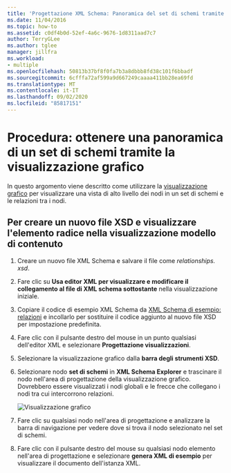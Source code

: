 ```yaml
---
title: 'Progettazione XML Schema: Panoramica del set di schemi tramite la visualizzazione grafico'
ms.date: 11/04/2016
ms.topic: how-to
ms.assetid: c0df4b0d-52ef-4a6c-9676-1d8311aad7c7
author: TerryGLee
ms.author: tglee
manager: jillfra
ms.workload:
- multiple
ms.openlocfilehash: 50813b37bf8f0fa7b3a8dbbb8fd38c101f6bbadf
ms.sourcegitcommit: 6cfffa72af599a9d667249caaaa411bb28ea69fd
ms.translationtype: MT
ms.contentlocale: it-IT
ms.lasthandoff: 09/02/2020
ms.locfileid: "85817151"
---
```

# <a name="how-to-get-an-overview-of-a-schema-set-using-the-graph-view"></a>Procedura: ottenere una panoramica di un set di schemi tramite la visualizzazione grafico

In questo argomento viene descritto come utilizzare la [visualizzazione grafico](../xml-tools/graph-view.md) per visualizzare una vista di alto livello dei nodi in un set di schemi e le relazioni tra i nodi.

## <a name="to-create-a-new-xsd-file-and-display-the-root-element-in-the-content-model-view"></a>Per creare un nuovo file XSD e visualizzare l'elemento radice nella visualizzazione modello di contenuto

1. Creare un nuovo file XML Schema e salvare il file come *relationships. xsd*.

2. Fare clic su **Usa editor XML per visualizzare e modificare il collegamento al file di XML schema sottostante** nella visualizzazione iniziale.

3. Copiare il codice di esempio XML Schema da [XML Schema di esempio: relazioni](../xml-tools/sample-xsd-file-relationships.md) e incollarlo per sostituire il codice aggiunto al nuovo file XSD per impostazione predefinita.

4. Fare clic con il pulsante destro del mouse in un punto qualsiasi dell'editor XML e selezionare **Progettazione visualizzazioni**.

5. Selezionare la visualizzazione grafico dalla **barra degli strumenti XSD**.

6. Selezionare nodo **set di schemi** in **XML Schema Explorer** e trascinare il nodo nell'area di progettazione della visualizzazione grafico. Dovrebbero essere visualizzati i nodi globali e le frecce che collegano i nodi tra cui intercorrono relazioni.

     ![Visualizzazione grafico](../xml-tools/media/relationshipingraphview.gif)

7. Fare clic su qualsiasi nodo nell'area di progettazione e analizzare la barra di navigazione per vedere dove si trova il nodo selezionato nel set di schemi.

8. Fare clic con il pulsante destro del mouse su qualsiasi nodo elemento nell'area di progettazione e selezionare **genera XML di esempio** per visualizzare il documento dell'istanza XML.

